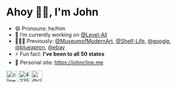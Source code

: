 # Ahoy 👋🏻, I'm John

- 😄  Pronouns: he/him
- 🔭  I’m currently working on [@Level-All](https://www.levelall.com)
- 👨🏻‍💻  Previously: [@MuseumofModernArt](https://www.moma.org), [@Shelf-Life](https://www.shelflife.us), [@google](https://google.com/keep), [@blueapron](https://www.blueapron.com/), [@ebay](https://www.ebay.com)
- ⚡  Fun fact: **I've been to all 50 states**
- 🏡  Personal site: https://johncline.me

<p>
<a href="https://linkedin.com/in/clinejj" target="blank"><img align="center" src="https://cdn.jsdelivr.net/npm/simple-icons@3.0.1/icons/linkedin.svg" alt="clinejj" height="30" width="30" /></a>
<a href="https://stackoverflow.com/users/423599" target="blank"><img align="center" src="https://cdn.jsdelivr.net/npm/simple-icons@3.0.1/icons/stackoverflow.svg" alt="423599" height="30" width="30" /></a>
<a href="https://medium.com/@clinejj" target="blank"><img align="center" src="https://cdn.jsdelivr.net/npm/simple-icons@3.0.1/icons/medium.svg" alt="@clinejj" height="30" width="30" /></a>
</p>
